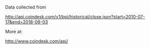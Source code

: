 Data collected from

http://api.coindesk.com/v1/bpi/historical/close.json?start=2010-07-17&end=2018-09-03

More at:

http://www.coindesk.com/api/


